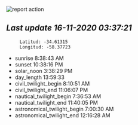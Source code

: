 ![report action](https://github.com/matiasz8/actions-for-reports/workflows/report%20action/badge.svg?branch=develop) 


## *****Last update 16-11-2020 03:37:21*****



		 Latitud: -34.61315
		 Longitud: -58.37723

 - sunrise 	 8:38:43 AM
 - sunset 	 10:38:16 PM
 - solar_noon 	 3:38:29 PM
 - day_length 	 13:59:33
 - civil_twilight_begin 	 8:10:51 AM
 - civil_twilight_end 	 11:06:07 PM
 - nautical_twilight_begin 	 7:36:53 AM
 - nautical_twilight_end 	 11:40:05 PM
 - astronomical_twilight_begin 	 7:00:30 AM
 - astronomical_twilight_end 	 12:16:28 AM
